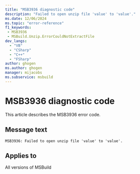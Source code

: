 ```yaml
---
title: "MSB3936 diagnostic code"
description: "Failed to open unzip file 'value' to 'value'."
ms.date: 12/06/2024
ms.topic: "error-reference"
f1_keywords:
 - MSB3936
 - MSBuild.Unzip.ErrorCouldNotExtractFile
dev_langs:
  - "VB"
  - "CSharp"
  - "C++"
  - "FSharp"
author: ghogen
ms.author: ghogen
manager: mijacobs
ms.subservice: msbuild
---
```


# MSB3936 diagnostic code

<!-- :::ErrorDefinitionDescription::: -->
<!-- :::editable-content name="introDescription"::: -->
This article describes the MSB3936 error code.
<!-- :::editable-content-end::: -->

## Message text

`MSB3936: Failed to open unzip file 'value' to 'value'.`

<!-- :::editable-content name="postOutputDescription"::: -->
<!--
{StrBegin="MSB3936: "}
-->
<!-- :::editable-content-end::: -->
<!-- :::ErrorDefinitionDescription-end::: -->

## Applies to

All versions of MSBuild
